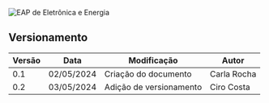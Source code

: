![EAP de Eletrônica e Energia](../assets/eletronica-energia/EAP_Eletrônica_Energia.jpg)

## Versionamento

| Versão | Data       | Modificação             | Autor       |
| ------ | ---------- | ----------------------- | ----------- |
| 0.1    | 02/05/2024 | Criação do documento    | Carla Rocha |
| 0.2    | 03/05/2024 | Adição de versionamento | Ciro Costa  |

